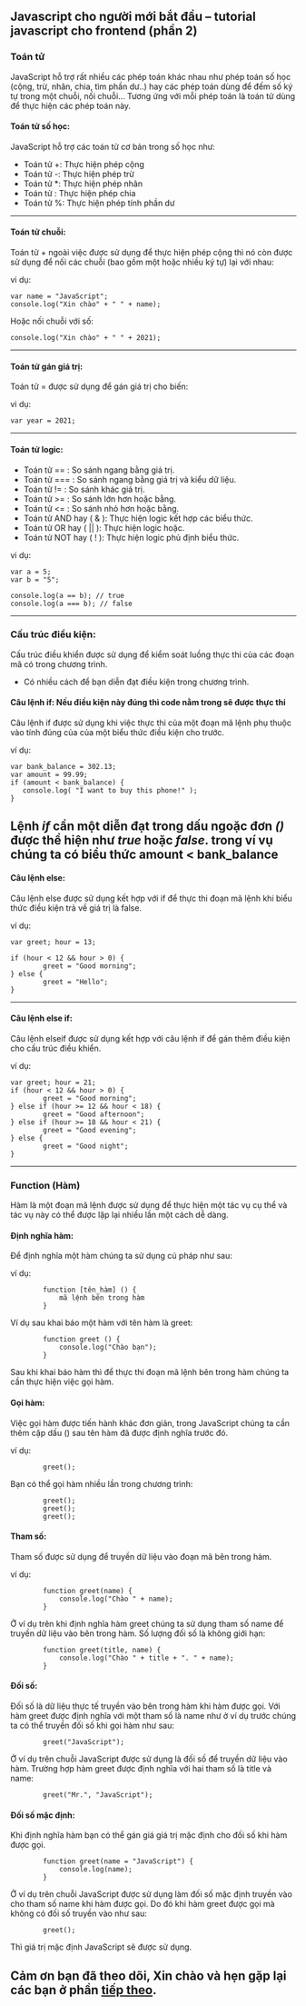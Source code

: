 ﻿## Javascript cho người mới bắt đầu – tutorial javascript cho frontend (phần 2)

### Toán tử
JavaScript hỗ trợ rất nhiều các phép toán khác nhau như phép toán số học (cộng, trừ, nhân, chia, tìm phần dư..) hay các phép toán dùng để đếm số ký tự trong một chuỗi, nối chuỗi... Tương ứng với mỗi phép toán là toán tử dùng để thực hiện các phép toán này.

####    Toán tử số học:
JavaScript hỗ trợ các toán tử cơ bản trong số học như:

  - Toán tử +: Thực hiện phép cộng
  - Toán tử -: Thực hiện phép trừ
  - Toán tử *: Thực hiện phép nhân
  - Toán tử \: Thực hiện phép chia
  - Toán tử %: Thực hiện phép tính phần dư
  ---

####    Toán tử chuỗi: 
Toán tử + ngoài việc được sử dụng để thực hiện phép cộng thì nó còn được sử dụng để nối các chuỗi
(bao gồm một hoặc nhiều ký tự) lại với nhau:

vi dụ:
```
var name = "JavaScript";
console.log("Xin chào" + " " + name);
```
Hoặc nối chuỗi với số:
```
console.log("Xin chào" + " " + 2021);
```
  ---

####    Toán tử gán giá trị: 
Toán tử = được sử dụng để gán giá trị cho biến:

vi dụ:
```
var year = 2021;
```
  ---
####    Toán tử logic: 
  - Toán tử  == : So sánh ngang bằng giá trị.
  - Toán tử  === : So sánh ngang bằng giá trị và kiểu dữ liệu.
  - Toán tử  != : So sánh khác giá trị.
  - Toán tử  >= : So sánh lớn hơn hoặc bằng.
  - Toán tử  <= : So sánh nhỏ hơn hoặc bằng.
  - Toán tử  AND  hay ( & ): Thực hiện logic kết hợp các biểu thức.
  - Toán tử  OR  hay ( || ): Thực hiện logic hoặc.
  - Toán tử  NOT  hay ( ! ): Thực hiện logic phủ định biểu thức.

vi dụ:
```
var a = 5; 
var b = "5"; 

console.log(a == b); // true 
console.log(a === b); // false
```
  ---

### Cấu trúc điều kiện:
Cấu trúc điều khiển được sử dụng để kiểm soát luồng thực thi của các đoạn mã có trong chương trình.
- Có nhiều cách để bạn diễn đạt điều kiện trong chương trình.

####    Câu lệnh if: Nếu điều kiện này đúng thì code nằm trong sẽ được thực thi
Câu lệnh if được sử dụng khi việc thực thi của một đoạn mã lệnh phụ thuộc vào tính đúng của của một biểu thức điều kiện cho trước.

ví dụ:
```
var bank_balance = 302.13;
var amount = 99.99;
if (amount < bank_balance) {
   console.log( "I want to buy this phone!" );
}

```
Lệnh *if* cần một diễn đạt trong dấu ngoặc đơn *()* được thể hiện như *true* hoặc *false*.
trong ví vụ chúng ta có biểu thức **amount < bank_balance**
  ---
#### Câu lệnh else:
Câu lệnh else được sử dụng kết hợp với if để thực thi đoạn mã lệnh khi biểu thức điều kiện trả về giá trị là false.

ví dụ:
```
var greet; hour = 13; 

if (hour < 12 && hour > 0) { 
        greet = "Good morning"; 
} else { 
        greet = "Hello"; 
}
```

  ---

####  Câu lệnh else if: 
Câu lệnh elseif được sử dụng kết hợp với câu lệnh if để gán thêm điều kiện cho cấu trúc điều khiển.

ví dụ:
```
var greet; hour = 21; 
if (hour < 12 && hour > 0) { 
        greet = "Good morning"; 
} else if (hour >= 12 && hour < 18) { 
        greet = "Good afternoon"; 
} else if (hour >= 18 && hour < 21) { 
        greet = "Good evening"; 
} else { 
        greet = "Good night"; 
}
```
  ---
### Function (Hàm)
Hàm là một đoạn mã lệnh được sử dụng để thực hiện một tác vụ cụ thể và tác vụ này có thể được lặp lại nhiều lần một cách dễ dàng.

#### Định nghĩa hàm: 
Để định nghĩa một hàm chúng ta sử dụng cú pháp như sau:

ví dụ: 

```
        function [tên_hàm] () {
            mã lệnh bên trong hàm 
        }
```

Ví dụ sau khai báo một hàm với tên hàm là greet:

```
        function greet () { 
            console.log("Chào bạn"); 
        }
```
Sau khi khai báo hàm thì để thực thi đoạn mã lệnh bên trong hàm chúng ta cần thực hiện việc gọi hàm.

#### Gọi hàm:
Việc gọi hàm được tiến hành khác đơn giản, trong JavaScript chúng ta cần thêm cặp dấu () sau tên hàm đã được định nghĩa trước đó.

ví dụ:

```
        greet();
```
Bạn có thể gọi hàm nhiều lần trong chương trình:
```
        greet();
        greet();
        greet();
```

####	Tham số: 
Tham số được sử dụng để truyền dữ liệu vào đoạn mã bên trong hàm.

ví dụ:

```
        function greet(name) { 
            console.log("Chào " + name); 
        }
```

Ở ví dụ trên khi định nghĩa hàm greet chúng ta sử dụng tham số name để truyền dữ liệu vào bên trong hàm.
Số lượng đối số là không giới hạn:

```
        function greet(title, name) { 
            console.log("Chào " + title + ". " + name); 
        }
```

#### Đối số:
Đối số là dữ liệu thực tế truyền vào bên trong hàm khi hàm được gọi. Với hàm greet được định nghĩa với một tham số là name như ở ví dụ trước chúng ta có thể truyền đối số khi gọi hàm như sau:

```
        greet("JavaScript");
```

Ở ví dụ trên chuỗi JavaScript được sử dụng là đối số để truyền dữ liệu vào hàm.
Trường hợp hàm greet được định nghĩa với hai tham số là title và name:

```
        greet("Mr.", "JavaScript");
```

####	Đối số mặc định:
Khi định nghĩa hàm bạn có thể gán giá giá trị mặc định cho đối số khi hàm được gọi.

```     
        function greet(name = "JavaScript") { 
            console.log(name); 
        }
```

Ở ví dụ trên chuỗi JavaScript được sử dụng làm đối số mặc định truyền vào cho tham số name khi hàm được gọi. Do đó khi hàm greet được gọi mà không có đối số truyền vào như sau:

```
        greet();
```
Thì giá trị mặc định JavaScript sẽ được sử dụng.

## Cảm ơn bạn đã theo dõi, Xin chào và hẹn gặp lại các bạn ở phần [tiếp theo](https://github.com/thanhdat19521/tutorial-javascript/blob/main/tutorial-javascript_part2.md).




